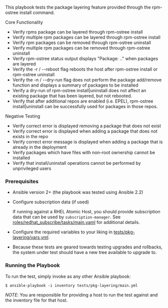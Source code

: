 This playbook tests the package layering feature provided through the rpm-ostree install command.

Core Functionality
  - Verify rpms package can be layered through rpm-ostree install
  - Verify multiple rpm packages can be layered through rpm-ostree install
  - Verify rpm packages can be removed through rpm-ostree uninstall
  - Verify multiple rpm packages can be removed through rpm-ostree uninstall
  - Verify rpm-ostree status output displays "Package: <pkg1> <pkg2>.." when packages are layered
  - Verify the -r / --reboot flag reboots the host after rpm-ostree install or rpm-ostree uninstall
  - Verify the -n / --dry-run flag does not perform the package add/remove function and displays a summary of packages to be installed
  - Verify a dry-run of rpm-ostree install|uninstall does not affect an existing package that has been layered, but not rebooted.
  - Verify that after additional repos are enabled (i.e. EPEL), rpm-ostree install|uninstall can be successfully used for packages in those repos.

Negative Testing
  - Verify correct error is displayed removing a package that does not exist
  - Verify correct error is displayed when adding a package that does not exists in the repo
  - Verify correct error message is displayed when adding a package that is already in the deployment
  - Verify packages which have files with non-root ownership cannot be installed
  - Verify that install/uninstall operations cannot be performed by unprivileged users

### Prerequisites
  - Ansible version 2+ (the playbook was tested using Ansible 2.2)

  - Configure subscription data (if used)

    If running against a RHEL Atomic Host, you should provide subscription
    data that can be used by `subscription-manager`.  See
    [roles/redhat_subscribe/tasks/main.yaml](roles/redhat_subscribe/tasks/main.yaml)
    for additional details.

  - Configure the required variables to your liking in [tests/pkg-layering/vars.yml](tests/pkg-layering/vars.yml).

  - Because these tests are geared towards testing upgrades and rollbacks,
    the system under test should have a new tree available to upgrade to.

### Running the Playbook

To run the test, simply invoke as any other Ansible playbook:

```
$ ansible-playbook -i inventory tests/pkg-layering/main.yml
```

*NOTE*: You are responsible for providing a host to run the test against and the
inventory file for that host.
